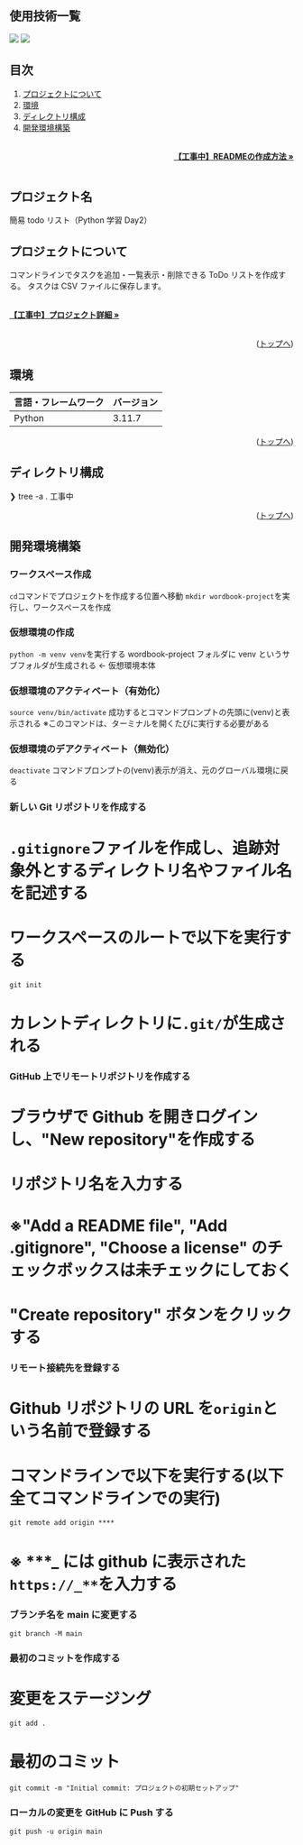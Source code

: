 <div id="top"></div>

## 使用技術一覧

<!-- シールド一覧 -->
<!-- 該当するプロジェクトの中から任意のものを選ぶ-->
<p style="display: inline">
  <!-- バックエンドのフレームワーク一覧 -->
  <img src="https://img.shields.io/badge/-Django-092E20.svg?logo=django&style=for-the-badge">
  <!-- バックエンドの言語一覧 -->
  <img src="https://img.shields.io/badge/-Python-F2C63C.svg?logo=python&style=for-the-badge">
</p>

## 目次

1. [プロジェクトについて](#プロジェクトについて)
2. [環境](#環境)
3. [ディレクトリ構成](#ディレクトリ構成)
4. [開発環境構築](#開発環境構築)

<!-- READMEの作成方法のドキュメントのリンク -->
<br />
<div align="right">
    <a href="READMEの作成方法のリンク"><strong>【工事中】READMEの作成方法 »</strong></a>
</div>
<br />
<!-- プロジェクト名を記載 -->

## プロジェクト名

簡易 todo リスト（Python 学習 Day2）

<!-- プロジェクトについて -->

## プロジェクトについて

コマンドラインでタスクを追加・一覧表示・削除できる ToDo リストを作成する。
タスクは CSV ファイルに保存します。

<!-- プロジェクトの概要を記載 -->

  <p align="left">
    <br />
    <!-- プロジェクト詳細にBacklogのWikiのリンク -->
    <a href="Backlogのwikiリンク"><strong>【工事中】プロジェクト詳細 »</strong></a>
    <br />
    <br />

<p align="right">(<a href="#top">トップへ</a>)</p>

## 環境

<!-- 言語、フレームワーク、ミドルウェア、インフラの一覧とバージョンを記載 -->

| 言語・フレームワーク | バージョン |
| -------------------- | ---------- |
| Python               | 3.11.7     |

<p align="right">(<a href="#top">トップへ</a>)</p>

## ディレクトリ構成

<!-- Treeコマンドを使ってディレクトリ構成を記載 -->

❯ tree -a
.
工事中

<p align="right">(<a href="#top">トップへ</a>)</p>

## 開発環境構築

<!-- コンテナの作成方法、パッケージのインストール方法など、開発環境構築に必要な情報を記載 -->

### ワークスペース作成

`cd`コマンドでプロジェクトを作成する位置へ移動
`mkdir wordbook-project`を実行し、ワークスペースを作成

### 仮想環境の作成

`python -m venv venv`を実行する
wordbook-project フォルダに venv というサブフォルダが生成される ← 仮想環境本体

### 仮想環境のアクティベート（有効化）

`source venv/bin/activate`
成功するとコマンドプロンプトの先頭に(venv)と表示される
※このコマンドは、ターミナルを開くたびに実行する必要がある

### 仮想環境のデアクティベート（無効化）

`deactivate`
コマンドプロンプトの(venv)表示が消え、元のグローバル環境に戻る

### 新しい Git リポジトリを作成する

# `.gitignore`ファイルを作成し、追跡対象外とするディレクトリ名やファイル名を記述する

# ワークスペースのルートで以下を実行する

`git init`

# カレントディレクトリに`.git/`が生成される

### GitHub 上でリモートリポジトリを作成する

# ブラウザで Github を開きログインし、"New repository"を作成する

# リポジトリ名を入力する

# ※"Add a README file", "Add .gitignore", "Choose a license" のチェックボックスは未チェックにしておく

# "Create repository" ボタンをクリックする

### リモート接続先を登録する

# Github リポジトリの URL を`origin`という名前で登録する

# コマンドラインで以下を実行する(以下全てコマンドラインでの実行)

`git remote add origin ****`

# ※ \***_ には github に表示された`https://_**`を入力する

### ブランチ名を main に変更する

`git branch -M main`

### 最初のコミットを作成する

# 変更をステージング

`git add .`

# 最初のコミット

`git commit -m "Initial commit: プロジェクトの初期セットアップ"`

### ローカルの変更を GitHub に Push する

`git push -u origin main`

